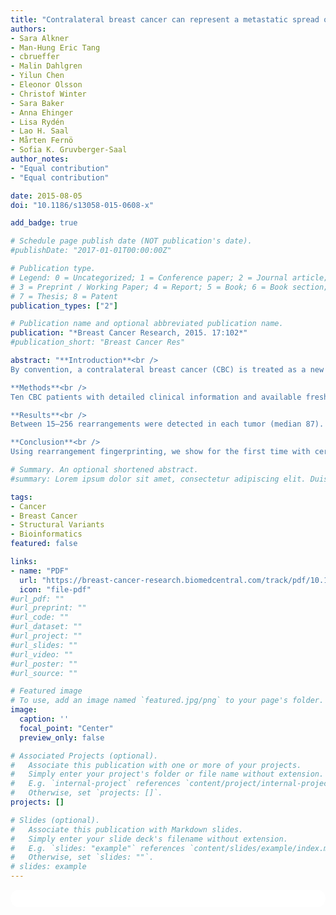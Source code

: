 ```yaml
---
title: "Contralateral breast cancer can represent a metastatic spread of the first primary tumor: determination of clonal relationship between contralateral breast cancers using next-generation whole genome sequencing"
authors:
- Sara Alkner
- Man-Hung Eric Tang
- cbrueffer
- Malin Dahlgren
- Yilun Chen
- Eleonor Olsson
- Christof Winter
- Sara Baker
- Anna Ehinger
- Lisa Rydén
- Lao H. Saal
- Mårten Fernö
- Sofia K. Gruvberger-Saal
author_notes:
- "Equal contribution"
- "Equal contribution"

date: 2015-08-05
doi: "10.1186/s13058-015-0608-x"

add_badge: true

# Schedule page publish date (NOT publication's date).
#publishDate: "2017-01-01T00:00:00Z"

# Publication type.
# Legend: 0 = Uncategorized; 1 = Conference paper; 2 = Journal article;
# 3 = Preprint / Working Paper; 4 = Report; 5 = Book; 6 = Book section;
# 7 = Thesis; 8 = Patent
publication_types: ["2"]

# Publication name and optional abbreviated publication name.
publication: "*Breast Cancer Research, 2015. 17:102*"
#publication_short: "Breast Cancer Res"

abstract: "**Introduction**<br />
By convention, a contralateral breast cancer (CBC) is treated as a new primary tumor, independent of the first cancer (BC1). Although there have been indications that the second tumor (BC2) sometimes may represent a metastatic spread of BC1, this has never been conclusively shown. We sought to apply next-generation sequencing to determine a “genetic barcode” for each tumor and reveal the clonal relationship of CBCs.<br /><br />

**Methods**<br />
Ten CBC patients with detailed clinical information and available fresh frozen tumor tissue were studied. Using low-coverage whole genome DNA-sequencing data for each tumor, chromosomal rearrangements were enumerated and copy number profiles were generated. Comparisons between tumors provided an estimate of clonal relatedness for tumor pairs within individual patients.<br /><br />

**Results**<br />
Between 15–256 rearrangements were detected in each tumor (median 87). For one patient, 76 % (68 out of 90) of the rearrangements were shared between BC1 and BC2, highly consistent with what has been seen for true primary-metastasis pairs (>50 %) and thus confirming a common clonal origin of the two tumors. For most of the remaining cases, BC1 and BC2 had similarly low overlap as unmatched randomized pairs of tumors from different individuals, suggesting the CBC to represent a new independent primary tumor.<br /><br />

**Conclusion**<br />
Using rearrangement fingerprinting, we show for the first time with certainty that a contralateral BC2 can represent a metastatic spread of BC1. Given the poor prognosis of a generalized disease compared to a new primary tumor, these women need to be identified at diagnosis of CBC for appropriate determination of treatment. Our approach generates a promising new method to assess clonal relationship between tumors. Additional studies are required to confirm the frequency of CBCs representing metastatic events."

# Summary. An optional shortened abstract.
#summary: Lorem ipsum dolor sit amet, consectetur adipiscing elit. Duis posuere tellus ac convallis placerat. Proin tincidunt magna sed ex sollicitudin condimentum.

tags:
- Cancer
- Breast Cancer
- Structural Variants
- Bioinformatics
featured: false

links:
- name: "PDF"
  url: "https://breast-cancer-research.biomedcentral.com/track/pdf/10.1186/s13058-015-0608-x"
  icon: "file-pdf"
#url_pdf: ""
#url_preprint: ""
#url_code: ""
#url_dataset: ""
#url_project: ""
#url_slides: ""
#url_video: ""
#url_poster: ""
#url_source: ""

# Featured image
# To use, add an image named `featured.jpg/png` to your page's folder. 
image:
  caption: ''
  focal_point: "Center"
  preview_only: false

# Associated Projects (optional).
#   Associate this publication with one or more of your projects.
#   Simply enter your project's folder or file name without extension.
#   E.g. `internal-project` references `content/project/internal-project/index.md`.
#   Otherwise, set `projects: []`.
projects: []

# Slides (optional).
#   Associate this publication with Markdown slides.
#   Simply enter your slide deck's filename without extension.
#   E.g. `slides: "example"` references `content/slides/example/index.md`.
#   Otherwise, set `slides: ""`.
# slides: example
---
```


<html>
  <style>
    section {
        background: white;
        color: black;
        border-radius: 1em;
        padding: 1em;
        left: 50% }
    #inner {
        display: inline-block;
        display: flex;
        align-items: center;
        justify-content: center }
  </style>
  <section>
    <div id="inner">
      <script type='text/javascript' src='https://d1bxh8uas1mnw7.cloudfront.net/assets/embed.js'></script>
        <span style="float:left";
          class="__dimensions_badge_embed__"
          data-doi="10.1186/s13058-015-0608-x"
          data-hide-zero-citations="true"
          data-legend="always">
        </span>
      <script async src="https://badge.dimensions.ai/badge.js" charset="utf-8"></script>
        <div  style="float:right";
          data-link-target="_blank"
          data-badge-details="right"
          data-badge-type="medium-donut"
          data-doi="10.1186/s13058-015-0608-x"
          data-condensed="true"
          data-hide-no-mentions="true"
          class="altmetric-embed">
        </div>
    </div>
  </section>
